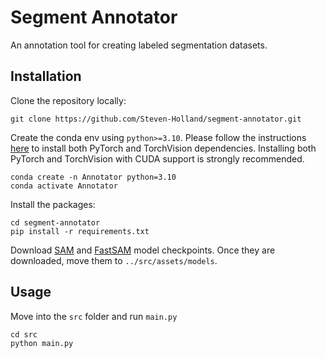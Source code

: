 # Segment Annotator

An annotation tool for creating labeled segmentation datasets. 

## Installation

Clone the repository locally:

```shell
git clone https://github.com/Steven-Holland/segment-annotator.git
```

Create the conda env using `python>=3.10`. Please follow the instructions [here](https://pytorch.org/get-started/locally/) to install both PyTorch and TorchVision dependencies. Installing both PyTorch and TorchVision with CUDA support is strongly recommended.

```shell
conda create -n Annotator python=3.10
conda activate Annotator
```

Install the packages:

```shell
cd segment-annotator
pip install -r requirements.txt
```

Download [SAM](https://dl.fbaipublicfiles.com/segment_anything/sam_vit_h_4b8939.pth) and [FastSAM](https://drive.google.com/file/d/1m1sjY4ihXBU1fZXdQ-Xdj-mDltW-2Rqv/view?usp=sharing) model checkpoints. Once they are downloaded, move them to `../src/assets/models`.

## Usage

Move into the `src` folder and run `main.py`
```shell
cd src
python main.py
```